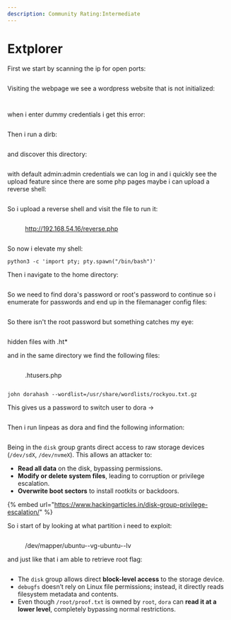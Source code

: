 ```yaml
---
description: Community Rating:Intermediate
---
```


# Extplorer

First we start by scanning the ip for open ports:

<figure><img src="../../../.gitbook/assets/image (1) (1) (1) (1) (1) (1).png" alt=""><figcaption></figcaption></figure>

Visiting the webpage we see a wordpress website that is not initialized:

<figure><img src="../../../.gitbook/assets/image (6) (1) (1) (1) (1).png" alt=""><figcaption></figcaption></figure>

<figure><img src="../../../.gitbook/assets/image (2) (1) (1) (1) (1) (1).png" alt=""><figcaption></figcaption></figure>

when i enter dummy credentials i get this error:

<figure><img src="../../../.gitbook/assets/image (3) (1) (1) (1) (1) (1).png" alt=""><figcaption></figcaption></figure>

Then i run a dirb:

<figure><img src="../../../.gitbook/assets/image (5) (1) (1) (1) (1) (1).png" alt=""><figcaption></figcaption></figure>

&#x20;and discover this directory:

<figure><img src="../../../.gitbook/assets/image (4) (1) (1) (1) (1) (1).png" alt=""><figcaption></figcaption></figure>

with default admin:admin credentials we can log in and i quickly see the upload feature since there are some php pages maybe i can upload a reverse shell:

<figure><img src="../../../.gitbook/assets/image (6) (1) (1) (1) (1) (1).png" alt=""><figcaption></figcaption></figure>

So i upload a reverse shell and visit the file to run it:

<figure><img src="../../../.gitbook/assets/image (7) (1) (1) (1) (1).png" alt=""><figcaption><p><a href="http://192.168.54.16/reverse.php">http://192.168.54.16/reverse.php</a></p></figcaption></figure>

<figure><img src="../../../.gitbook/assets/image (8) (1) (1) (1).png" alt=""><figcaption></figcaption></figure>

So now i elevate my shell:

```
python3 -c 'import pty; pty.spawn("/bin/bash")'
```

Then i navigate to the home directory:

<figure><img src="../../../.gitbook/assets/image (9) (1) (1) (1).png" alt=""><figcaption></figcaption></figure>

So we need to find dora's password or root's password to continue so i enumerate for passwords and end up in the filemanager config files:

<figure><img src="../../../.gitbook/assets/image (10) (1) (1) (1).png" alt=""><figcaption></figcaption></figure>

So there isn't the root password but something catches my eye:

<figure><img src="../../../.gitbook/assets/image (11) (1) (1).png" alt=""><figcaption></figcaption></figure>

hidden files with .ht\*

and in the same directory we find the following files:

<figure><img src="../../../.gitbook/assets/image (12) (1) (1).png" alt=""><figcaption><p>.htusers.php</p></figcaption></figure>

<figure><img src="../../../.gitbook/assets/image (13) (1) (1).png" alt=""><figcaption></figcaption></figure>

```
john dorahash --wordlist=/usr/share/wordlists/rockyou.txt.gz
```

This gives us a password to switch user to dora ->

<figure><img src="../../../.gitbook/assets/image (15) (1).png" alt=""><figcaption></figcaption></figure>

Then i run linpeas as dora and find the following information:

<figure><img src="../../../.gitbook/assets/image (16) (1).png" alt=""><figcaption></figcaption></figure>

Being in the `disk` group grants direct access to raw storage devices (`/dev/sdX`, `/dev/nvmeX`). This allows an attacker to:

* **Read all data** on the disk, bypassing permissions.
* **Modify or delete system files**, leading to corruption or privilege escalation.
* **Overwrite boot sectors** to install rootkits or backdoors.

{% embed url="https://www.hackingarticles.in/disk-group-privilege-escalation/" %}

So i start of by looking at what partition i need to exploit:

<figure><img src="../../../.gitbook/assets/image (17) (1).png" alt=""><figcaption><p>/dev/mapper/ubuntu--vg-ubuntu--lv</p></figcaption></figure>

and just like that i am able to retrieve root flag:

<figure><img src="../../../.gitbook/assets/image (18) (1).png" alt=""><figcaption></figcaption></figure>

* The `disk` group allows direct **block-level access** to the storage device.
* `debugfs` doesn’t rely on Linux file permissions; instead, it directly reads filesystem metadata and contents.
* Even though `/root/proof.txt` is owned by `root`, `dora` can **read it at a lower level**, completely bypassing normal restrictions.
